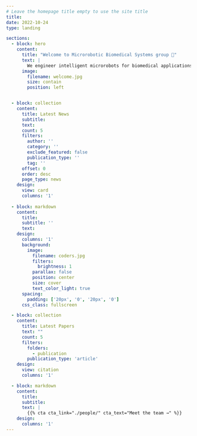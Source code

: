 ```yaml
---
# Leave the homepage title empty to use the site title
title:
date: 2022-10-24
type: landing

sections:
  - block: hero
    content:
      title: "Welcome to Microrobotic Biomedical Systems group 👋"
      text: |
        We engineer intelligent microrobots for biomedical applications in targeted drug delivery, microsurgery, detoxification, and diagnostics by advancing micro- and nanofabrication as well as ultrasound technologies. To realize their full potential, medical microrobots have to master locomotion in complex biofluidic environments, wireless actuation and control, precise imaging and localization, or effective drug/cargo delivery. We overcome these challenges by incorporating biologically-inspired adaptive capabilities into microrobotic agents and utilize lab-on-a-chip and microfluidic systems to validate biological and therapeutic functions. We thus bridge the gap between biomedical research and clinical applications to propel medical microrobots to the forefront of modern healthcare.
      image:
        filename: welcome.jpg
        size: contain
        position: left


  - block: collection
    content:
      title: Latest News
      subtitle:
      text:
      count: 5
      filters:
        author: ''
        category: ''
        exclude_featured: false
        publication_type: ''
        tag: ''
      offset: 0
      order: desc
      page_type: news
    design:
      view: card
      columns: '1'
  
  - block: markdown
    content:
      title:
      subtitle: ''
      text:
    design:
      columns: '1'
      background:
        image: 
          filename: coders.jpg
          filters:
            brightness: 1
          parallax: false
          position: center
          size: cover
          text_color_light: true
      spacing:
        padding: ['20px', '0', '20px', '0']
      css_class: fullscreen

  - block: collection
    content:
      title: Latest Papers
      text: ""
      count: 5
      filters:
        folders:
          - publication
        publication_type: 'article'
    design:
      view: citation
      columns: '1'

  - block: markdown
    content:
      title:
      subtitle:
      text: |
        {{% cta cta_link="./people/" cta_text="Meet the team →" %}}
    design:
      columns: '1'
---
```

